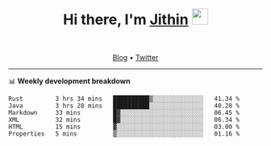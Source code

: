 <h1 align="center">Hi there, I'm <a href="https://jithset.github.io/" target="_blank">Jithin</a> <img
src="https://github.com/blackcater/blackcater/raw/main/images/Hi.gif" height="32" /></h1>

<br />

<p align="center">
  <a href="https://jithset.github.io">Blog</a> •
  <a href="https://twitter.com/jithset">Twitter</a>
</p>

---

📊 **Weekly development breakdown**

<!--START_SECTION:waka-->

```text
Rust         3 hrs 34 mins   ██████████▒░░░░░░░░░░░░░░   41.34 %
Java         3 hrs 28 mins   ██████████░░░░░░░░░░░░░░░   40.28 %
Markdown     33 mins         █▓░░░░░░░░░░░░░░░░░░░░░░░   06.45 %
XML          32 mins         █▓░░░░░░░░░░░░░░░░░░░░░░░   06.34 %
HTML         15 mins         ▓░░░░░░░░░░░░░░░░░░░░░░░░   03.00 %
Properties   5 mins          ▒░░░░░░░░░░░░░░░░░░░░░░░░   01.16 %
```

<!--END_SECTION:waka-->

